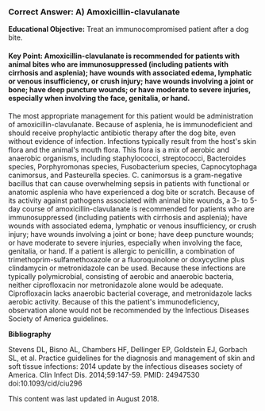 
### Correct Answer: A) Amoxicillin-clavulanate 

**Educational Objective:** Treat an immunocompromised patient after a dog bite.

#### **Key Point:** Amoxicillin-clavulanate is recommended for patients with animal bites who are immunosuppressed (including patients with cirrhosis and asplenia); have wounds with associated edema, lymphatic or venous insufficiency, or crush injury; have wounds involving a joint or bone; have deep puncture wounds; or have moderate to severe injuries, especially when involving the face, genitalia, or hand.

The most appropriate management for this patient would be administration of amoxicillin-clavulanate. Because of asplenia, he is immunodeficient and should receive prophylactic antibiotic therapy after the dog bite, even without evidence of infection. Infections typically result from the host's skin flora and the animal's mouth flora. This flora is a mix of aerobic and anaerobic organisms, including staphylococci, streptococci, Bacteroides species, Porphyromonas species, Fusobacterium species, Capnocytophaga canimorsus, and Pasteurella species. C. canimorsus is a gram-negative bacillus that can cause overwhelming sepsis in patients with functional or anatomic asplenia who have experienced a dog bite or scratch. Because of its activity against pathogens associated with animal bite wounds, a 3- to 5-day course of amoxicillin-clavulanate is recommended for patients who are immunosuppressed (including patients with cirrhosis and asplenia); have wounds with associated edema, lymphatic or venous insufficiency, or crush injury; have wounds involving a joint or bone; have deep puncture wounds; or have moderate to severe injuries, especially when involving the face, genitalia, or hand. If a patient is allergic to penicillin, a combination of trimethoprim-sulfamethoxazole or a fluoroquinolone or doxycycline plus clindamycin or metronidazole can be used.
Because these infections are typically polymicrobial, consisting of aerobic and anaerobic bacteria, neither ciprofloxacin nor metronidazole alone would be adequate. Ciprofloxacin lacks anaerobic bacterial coverage, and metronidazole lacks aerobic activity.
Because of this the patient's immunodeficiency, observation alone would not be recommended by the Infectious Diseases Society of America guidelines.

**Bibliography**

Stevens DL, Bisno AL, Chambers HF, Dellinger EP, Goldstein EJ, Gorbach SL, et al. Practice guidelines for the diagnosis and management of skin and soft tissue infections: 2014 update by the infectious diseases society of America. Clin Infect Dis. 2014;59:147-59. PMID: 24947530 doi:10.1093/cid/ciu296

This content was last updated in August 2018.